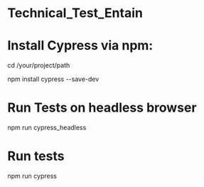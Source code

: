 # Technical_Test_Entain

# Install Cypress via npm:
cd /your/project/path

npm install cypress --save-dev

# Run Tests on headless browser
npm run cypress_headless

# Run tests 
npm run cypress

